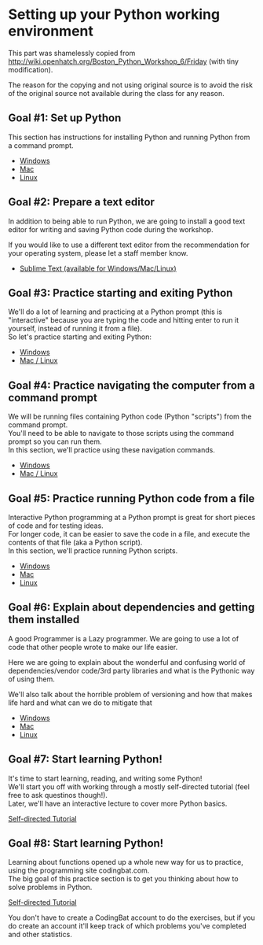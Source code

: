 # Setting up your Python working environment

This part was shamelessly copied from http://wiki.openhatch.org/Boston_Python_Workshop_6/Friday (with tiny modification).  

The reason for the copying and not using original source is to avoid the risk of the original source not available during the class for any reason.

## Goal #1: Set up Python

This section has instructions for installing Python and running Python from a command prompt.

* [Windows](./Windows_set_up_Python.md)
* [Mac](./OSX_set_up_Python.md)
* [Linux](./Linux_set_up_Python.md)

## Goal #2: Prepare a text editor

In addition to being able to run Python, we are going to install a good text editor for writing and saving Python code during the workshop.  

If you would like to use a different text editor from the recommendation for your operating system, please let a staff member know.

* [Sublime Text (available for Windows/Mac/Linux)](./Text_editor.md)

## Goal #3: Practice starting and exiting Python

We'll do a lot of learning and practicing at a Python prompt (this is "interactive" because you are typing the code and hitting enter to run it yourself, instead of running it from a file).  
So let's practice starting and exiting Python:

* [Windows](./Windows_interactive_Python.md)
* [Mac / Linux](./Mac_Linux_interactive_Python.md.md)

## Goal #4: Practice navigating the computer from a command prompt

We will be running files containing Python code (Python "scripts") from the command prompt.  
You'll need to be able to navigate to those scripts using the command prompt so you can run them.  
In this section, we'll practice using these navigation commands.

* [Windows](./Windows_terminal_navigation.md)
* [Mac / Linux](./Mac_linx_terminal_navigation.md)

## Goal #5: Practice running Python code from a file

Interactive Python programming at a Python prompt is great for short pieces of code and for testing ideas.  
For longer code, it can be easier to save the code in a file, and execute the contents of that file (aka a Python script).  
In this section, we'll practice running Python scripts.

* [Windows](./Windows_Python_scripts.md)
* [Mac](./OSX_Python_scripts.md)
* [Linux](./Linux_Python_scripts.md)

## Goal #6: Explain about dependencies and getting them installed

A good Programmer is a Lazy programmer. We are going to use a lot of code that other people wrote to make our life easier.  

Here we are going to explain about the wonderful and confusing world of dependencies/vendor code/3rd party libraries and what is the Pythonic way of using them.  

We'll also talk about the horrible problem of versioning and how that makes life hard and what can we do to mitigate that

* [Windows](./Windows_project_dependencies.md)
* [Mac](./OSX_project_dependencies.md)
* [Linux](./Linux_project_dependencies.md)

## Goal #7: Start learning Python!

It's time to start learning, reading, and writing some Python!  
We'll start you off with working through a mostly self-directed tutorial (feel free to ask questinos though!).  
Later, we'll have an interactive lecture to cover more Python basics.

[Self-directed Tutorial](./Self_Directed_Tutorial.md)

## Goal #8: Start learning Python!

Learning about functions opened up a whole new way for us to practice, using the programming site codingbat.com.  
The big goal of this practice section is to get you thinking about how to solve problems in Python.

[Self-directed Tutorial](./CodingBat_Using_Codingbat.md)

You don't have to create a CodingBat account to do the exercises, but if you do create an account it'll keep track of which problems you've completed and other statistics.
